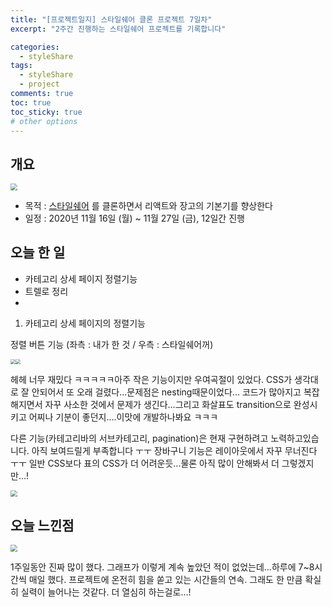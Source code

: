 ```yaml
---
title: "[프로젝트일지] 스타일쉐어 클론 프로젝트 7일차"
excerpt: "2주간 진행하는 스타일쉐어 프로젝트를 기록합니다"

categories:
  - styleShare
tags:
  - styleShare
  - project
comments: true
toc: true
toc_sticky: true
# other options
---
```


## 개요

<img src="https://i.ibb.co/h2xWRXL/2020-11-16-6-27-04.png" style="zoom:67%;" />

- 목적 : [스타일쉐어](https://www.styleshare.kr/) 를 클론하면서 리액트와 장고의 기본기를 향상한다
- 일정 : 2020년 11월 16일 (월) ~ 11월 27일 (금), 12일간 진행

## 오늘 한 일

- 카테고리 상세 페이지 정렬기능
- 트렐로 정리
- 

1. 카테고리 상세 페이지의 정렬기능

   

정렬 버튼 기능 (좌측 : 내가 한 것 / 우측 : 스타일쉐어꺼)

   <img src="https://i.ibb.co/djg9ynf/image.gif" style="zoom: 50%;" /><img src="https://i.ibb.co/nDDdHWD/image.gif" style="zoom:50%;" />

   헤헤 너무 재밌다 ㅋㅋㅋㅋㅋ아주 작은 기능이지만 우여곡절이 있었다. CSS가 생각대로 잘 안되어서 또 오래 걸렸다...문제점은 nesting때문이었다... 코드가 많아지고 복잡해지면서 자꾸 사소한 것에서 문제가 생긴다...그리고 화살표도 transition으로 완성시키고 어찌나 기분이 좋던지....이맛에 개발하나봐요 ㅋㅋㅋ

다른 기능(카테고리바의 서브카테고리, pagination)은 현재 구현하려고 노력하고있습니다. 아직 보여드릴게 부족합니다 ㅜㅜ 장바구니 기능은 레이아웃에서 자꾸 무너진다 ㅜㅜ 일반 CSS보다 표의 CSS가 더 어려운듯...물론 아직 많이 안해봐서 더 그렇겠지만...!

<img src="https://i.ibb.co/zJJ6Dny/2020-11-23-12-32-03.png" style="zoom:67%;" />







## 오늘 느낀점

<img src="https://i.ibb.co/8z4b4vm/2020-11-23-9-05-29.png" style="zoom:67%;" />

1주일동안 진짜 많이 했다. 그래프가 이렇게 계속 높았던 적이 없었는데...하루에 7~8시간씩 매일 했다. 프로젝트에 온전히 힘을 쏟고 있는 시간들의 연속. 그래도 한 만큼 확실히 실력이 늘어나는 것같다. 더 열심히 하는걸로...!